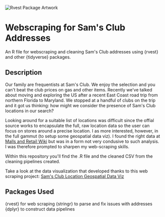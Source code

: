 ![Rvest Package Artwork](https://user-images.githubusercontent.com/76189854/177424740-4626fa4a-8fc7-4d98-b3d9-fcc657e3531b.png)

# Webscraping for Sam's Club Addresses

An R file for webscraping and cleaning Sam's Club addresses using {rvest} and other {tidyverse} packages.

## Description

Our family are frequentists at Sam's Club. We enjoy the selection and you can't beat the club prices on gas and other items. Recently we've talked about moving and 
exploring the US after a recent East Coast road trip from northern Florida to Maryland. We stopped at a handful of clubs on the trip and it got us thinking: how might 
we consider the presence of Sam's Club locations in our search?

Looking around for a suitable list of locations was difficult since the offial source works to encapsulate the full, raw location data so the user can focus on stores
around a precise location. I as more interested, however, in the full gammut (to setup some geospatial data viz). I found the right data at 
[Malls and Retail Wiki](https://malls.fandom.com/wiki/List_of_Sam%27s_Club_Locations) 
but was in a form not very condusive to such analysis. I was therefore prompted to sharpen my web-scraping skills.

Within this repository you'll find the .R file and the cleaned CSV from the cleaning pipelines created.

Take a look at the data visualization that developed thanks to this web scraping project: 
[Sam's Club Location Geospatial Data Viz](https://github.com/adambushman/geospatial-analysis)

## Packages Used

{rvest} for web scraping
{stringr} to parse and fix issues with addresses
{dplyr} to construct data pipelines
